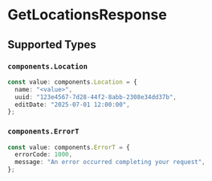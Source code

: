 # GetLocationsResponse


## Supported Types

### `components.Location`

```typescript
const value: components.Location = {
  name: "<value>",
  uuid: "123e4567-7d28-44f2-8abb-2308e34dd37b",
  editDate: "2025-07-01 12:00:00",
};
```

### `components.ErrorT`

```typescript
const value: components.ErrorT = {
  errorCode: 1000,
  message: "An error occurred completing your request",
};
```


